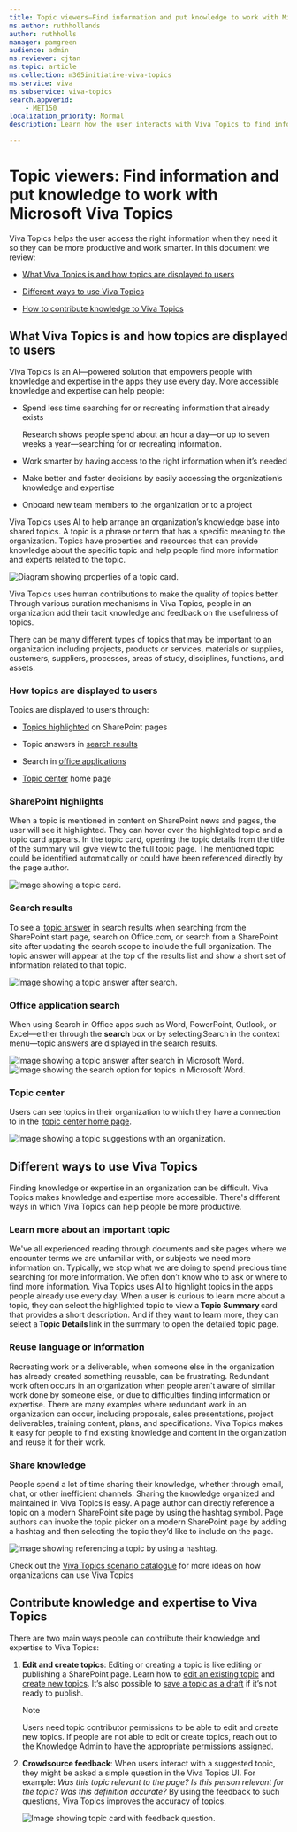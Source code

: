 ```yaml
---
title: Topic viewers—Find information and put knowledge to work with Microsoft Viva Topics
ms.author: ruthhollands
author: ruthholls
manager: pamgreen
audience: admin
ms.reviewer: cjtan
ms.topic: article
ms.collection: m365initiative-viva-topics
ms.service: viva 
ms.subservice: viva-topics 
search.appverid:
    - MET150  
localization_priority: Normal
description: Learn how the user interacts with Viva Topics to find information and build knowledge.

---
```


# Topic viewers: Find information and put knowledge to work with Microsoft Viva Topics

Viva Topics helps the user access the right information when they need it so they can be more productive and work smarter. In this document we review:  

- [What Viva Topics is and how topics are displayed to users](topic-experiences-information-endusers.md#what-viva-topics-is-and-how-topics-are-displayed-to-users)

- [Different ways to use Viva Topics](topic-experiences-information-endusers.md#different-ways-to-use-viva-topics)

- [How to contribute knowledge to Viva Topics](topic-experiences-information-endusers.md#contribute-knowledge-and-expertise-to-viva-topics)

## What Viva Topics is and how topics are displayed to users

Viva Topics is an AI—powered solution that empowers people with knowledge and expertise in the apps they use every day. More accessible knowledge and expertise can help people: 

- Spend less time searching for or recreating information that already exists 

   Research shows people spend about an hour a day—or up to seven weeks a year—searching for or recreating information.

- Work smarter by having access to the right information when it’s needed 

- Make better and faster decisions by easily accessing the organization’s knowledge and expertise  

- Onboard new team members to the organization or to a project 

Viva Topics uses AI to help arrange an organization’s knowledge base into shared topics. A topic is a phrase or term that has a specific meaning to the organization. Topics have properties and resources that can provide knowledge about the specific topic and help people find more information and experts related to the topic.  

![Diagram showing properties of a topic card.](../media/knowledge-management/properties-topic-card-enduser.png) 

Viva Topics uses human contributions to make the quality of topics better. Through various curation mechanisms in Viva Topics, people in an organization add their tacit knowledge and feedback on the usefulness of topics.    

There can be many different types of topics that may be important to an organization including projects, products or services, materials or supplies, customers, suppliers, processes, areas of study, disciplines, functions, and assets.  

### How topics are displayed to users

Topics are displayed to users through:

- [Topics highlighted](topic-experiences-overview.md#sharepoint-highlights) on SharePoint pages

- Topic answers in [search results](topic-experiences-overview.md#search-results)

- Search in [office applications](topic-experiences-overview.md#office-application-search)

- [Topic center](topic-experiences-overview.md#topic-center) home page

### SharePoint highlights

When a topic is mentioned in content on SharePoint news and pages, the user will see it highlighted. They can hover over the highlighted topic and a topic card appears. In the topic card, opening the topic details from the title of the summary will give view to the full topic page. The mentioned topic could be identified automatically or could have been referenced directly by the page author. 

![Image showing a topic card.](../media/knowledge-management/topic-card-enduser.png) 

### Search results

To see a  [topic answer](search.md#topic-answer) in search results when searching from the SharePoint start page, search on Office.com, or search from a SharePoint site after updating the search scope to include the full organization. The topic answer will appear at the top of the results list and show a short set of information related to that topic. 

![Image showing a topic answer after search.](../media/knowledge-management/topic-answer-enduser.png) 

### Office application search

When using Search in Office apps such as Word, PowerPoint, Outlook, or Excel—either through the **search** box or by selecting Search in the context menu—topic answers are displayed in the search results. 

![Image showing a topic answer after search in Microsoft Word.](../media/knowledge-management/topic-answer-1-enduser.png) 
![Image showing the search option for topics in Microsoft Word.](../media/knowledge-management/topic-answer-2-enduser.png)

### Topic center

Users can see topics in their organization to which they have a connection to in the  [topic center home page](topic-center-overview.md#home-page). 

![Image showing a topic suggestions with an organization.](../media/knowledge-management/suggested-topics-enduser.png) 

## Different ways to use Viva Topics

Finding knowledge or expertise in an organization can be difficult. Viva Topics makes knowledge and expertise more accessible. There's different ways in which Viva Topics can help people be more productive.

### Learn more about an important topic
We've all experienced reading through documents and site pages where we encounter terms we are unfamiliar with, or subjects we need more information on. Typically, we stop what we are doing to spend precious time searching for more information. We often don’t know who to ask or where to find more information. Viva Topics uses AI to highlight topics in the apps people already use every day. When a user is curious to learn more about a topic, they can select the highlighted topic to view a **Topic Summary** card that provides a short description. And if they want to learn more, they can select a **Topic Details** link in the summary to open the detailed topic page. 

### Reuse language or information

Recreating work or a deliverable, when someone else in the organization has already created something reusable, can be frustrating. Redundant work often occurs in an organization when people aren't aware of similar work done by someone else, or due to difficulties finding information or expertise. There are many examples where redundant work in an organization can occur, including proposals, sales presentations, project deliverables, training content, plans, and specifications. Viva Topics makes it easy for people to find existing knowledge and content in the organization and reuse it for their work. 

### Share knowledge

People spend a lot of time sharing their knowledge, whether through email, chat, or other inefficient channels. Sharing the knowledge organized and maintained in Viva Topics is easy. A page author can directly reference a topic on a modern SharePoint site page by using the hashtag symbol. Page authors can invoke the topic picker on a modern SharePoint page by adding a hashtag and then selecting the topic they’d like to include on the page.  

![Image showing referencing a topic by using a hashtag.](../media/knowledge-management/topics-hashtag-reference-enduser.png) 

Check out the [Viva Topics scenario catalogue](https://aka.ms/TopicsScenarios) for more ideas on how organizations can use Viva Topics

## Contribute knowledge and expertise to Viva Topics

There are two main ways people can contribute their knowledge and expertise to Viva Topics:

1. **Edit and create topics**: Editing or creating a topic is like editing or publishing a SharePoint page. Learn how to [edit an existing topic](edit-a-topic.md) and [create new topics](create-a-topic.md). It’s also possible to [save a topic as a draft](save-topic-as-draft.md) if it’s not ready to publish.

   > [!Note] 
   > Users need topic contributor permissions to be able to edit and create new topics. If people are not able to edit or create topics, reach out to the Knowledge Admin to have the appropriate [permissions assigned](topic-experiences-user-permissions.md).  

2. **Crowdsource feedback**: When users interact with a suggested topic, they might be asked a simple question in the Viva Topics UI. For example: *Was this topic relevant to the page? Is this person relevant for the topic? Was this definition accurate?* By using the feedback to such questions, Viva Topics improves the accuracy of topics. 

   ![Image showing topic card with feedback question.](../media/knowledge-management/topics-hashtag-reference-enduser.png) 



